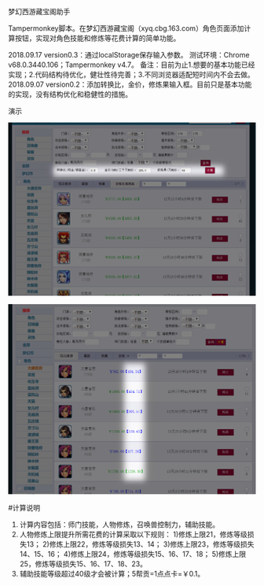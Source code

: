 梦幻西游藏宝阁助手

Tampermonkey脚本。在梦幻西游藏宝阁（xyq.cbg.163.com）角色页面添加计算按钮，实现对角色技能和修炼等花费计算的简单功能。

2018.09.17 version0.3：通过localStorage保存输入参数。
测试环境：Chrome v68.0.3440.106；Tampermonkey v4.7。
备注：目前为止1.想要的基本功能已经实现；2.代码结构待优化，健壮性待完善；3.不同浏览器适配短时间内不会去做。
2018.09.07 version0.2：添加转换比，金价，修炼果输入框。目前只是基本功能的实现，没有结构优化和稳健性的措施。

演示

![添加的计算按钮](https://github.com/ipez/xyqCBGhelper/blob/master/image/1.png)

![新增的价格列表](https://github.com/ipez/xyqCBGhelper/blob/master/image/2.png)


#计算说明
1. 计算内容包括：师门技能，人物修炼，召唤兽控制力，辅助技能。
2. 人物修炼上限提升所需花费的计算采取以下规则：
    1)修炼上限21，修炼等级损失13；
    2)修炼上限22，修炼等级损失13、14；
    3)修炼上限23，修炼等级损失14、15、16；
    4)修炼上限24，修炼等级损失15、16、17、18；
    5)修炼上限25，修炼等级损失15、16、17、18、23。
3. 辅助技能等级超过40级才会被计算；5帮贡=1点点卡=￥0.1。
